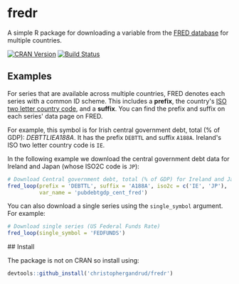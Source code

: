 # fredr

A simple R package for downloading a variable from the
[FRED database](https://research.stlouisfed.org/fred2/) for multiple countries.

[![CRAN Version](http://www.r-pkg.org/badges/version/simPH)](http://cran.r-project.org/package=simPH) [![Build Status](https://travis-ci.org/christophergandrud/fredr.svg?branch=master)](https://travis-ci.org/christophergandrud/fredr)

## Examples

For series that are available across multiple countries, FRED denotes each series with a common ID scheme. This includes a **prefix**, the country's [ISO two letter country code](https://en.wikipedia.org/wiki/ISO_3166-1_alpha-2), and a **suffix**. You can find the prefix and suffix on each series' data page on FRED.

For example, this symbol is for Irish central government debt, total (% of GDP): *DEBTTLIEA188A*. It has the prefix `DEBTTL` and suffix `A188A`. Ireland's ISO two letter country code is `IE`.

In the following example we download the central government debt data for Ireland and Japan (whose ISO2C code is `JP`):

```R
# Download Central government debt, total (% of GDP) for Ireland and Japan
fred_loop(prefix = 'DEBTTL', suffix = 'A188A', iso2c = c('IE', 'JP'),
          var_name = 'pubdebtgdp_cent_fred')
```

You can also download a single series using the `single_symbol` argument. For example:

```R
# Download single series (US Federal Funds Rate)
fred_loop(single_symbol = 'FEDFUNDS')
```

## Install

The package is not on CRAN so install using:

```R
devtools::github_install('christophergandrud/fredr')
```
